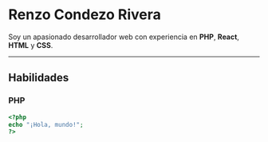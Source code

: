 # Renzo Condezo Rivera

Soy un apasionado desarrollador web con experiencia en **PHP**, **React**, **HTML** y **CSS**.

---

## Habilidades

### PHP
```php
<?php
echo "¡Hola, mundo!";
?>
